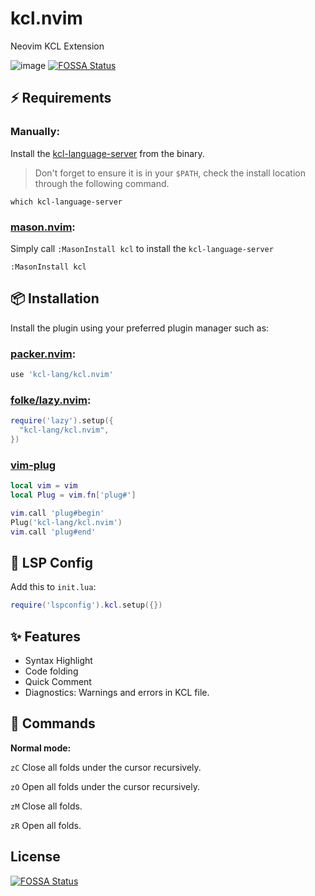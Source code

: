 # kcl.nvim

Neovim KCL Extension

![image](https://github.com/kcl-lang/kcl.nvim/assets/462087/c5bcb1db-87a1-4ddb-ae7d-558f122a08e3)
[![FOSSA Status](https://app.fossa.com/api/projects/git%2Bgithub.com%2Fkcl-lang%2Fkcl.nvim.svg?type=shield)](https://app.fossa.com/projects/git%2Bgithub.com%2Fkcl-lang%2Fkcl.nvim?ref=badge_shield)

## ⚡️ Requirements

### Manually:

Install the [kcl-language-server](https://kcl-lang.io/docs/user_docs/getting-started/install) from the binary.

> Don't forget to ensure it is in your `$PATH`, check the install location through the following command.

```shell
which kcl-language-server
```

### [mason.nvim](https://github.com/williamboman/mason.nvim):

Simply call `:MasonInstall kcl` to install the `kcl-language-server`

```
:MasonInstall kcl
```

## 📦 Installation

Install the plugin using your preferred plugin manager such as:


### [packer.nvim](https://github.com/wbthomason/packer.nvim):

```lua
use 'kcl-lang/kcl.nvim'
```

### [folke/lazy.nvim](https://github.com/folke/lazy.nvim):

```lua
require('lazy').setup({
  "kcl-lang/kcl.nvim",
})
```

### [vim-plug](https://github.com/junegunn/vim-plug)

```lua
local vim = vim
local Plug = vim.fn['plug#']

vim.call 'plug#begin'
Plug('kcl-lang/kcl.nvim')
vim.call 'plug#end'
```

## 🚀 LSP Config

Add this to `init.lua`:

```lua
require('lspconfig').kcl.setup({})
```

## ✨ Features

+ Syntax Highlight
+ Code folding
+ Quick Comment
+ Diagnostics: Warnings and errors in KCL file.

## 🍭 Commands

**Normal mode:**

```zC```  Close all folds under the cursor recursively. 

```zO```  Open all folds under the cursor recursively. 

```zM```  Close all folds.

```zR```   Open all folds. 

## License

[![FOSSA Status](https://app.fossa.com/api/projects/git%2Bgithub.com%2Fkcl-lang%2Fkcl.nvim.svg?type=large)](https://app.fossa.com/projects/git%2Bgithub.com%2Fkcl-lang%2Fkcl.nvim?ref=badge_large)
